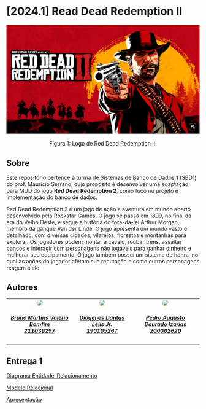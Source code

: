 # [2024.1] Read Dead Redemption II
<div align="center">
    <img src="assets/img/game_logo.jpg"/>
    <p> Figura 1: Logo de Red Dead Redemption II.</p> 
</div>

## Sobre
   Este repositório pertence à turma de Sistemas de Banco de Dados 1 (SBD1) do prof. Maurício Serrano, cujo propósito é desenvolver uma adaptação para MUD do jogo **Red Dead Redemption 2**, como foco no projeto e implementação do banco de dados.

   Red Dead Redemption 2 é um jogo de ação e aventura em mundo aberto desenvolvido pela Rockstar Games. O jogo se passa em 1899, no final da era do Velho Oeste, e segue a história do fora-da-lei Arthur Morgan, membro da gangue Van der Linde. O jogo apresenta um mundo vasto e detalhado, com diversas cidades, vilarejos, florestas e montanhas para explorar. Os jogadores podem montar a cavalo, roubar trens, assaltar bancos e interagir com personagens não jogáveis para ganhar dinheiro e melhorar seu equipamento. O jogo também possui um sistema de honra, no qual as ações do jogador afetam sua reputação e como outros personagens reagem a ele.

## Autores

<center>

   <table style="margin-left: auto; margin-right: auto;">
        <tr>
            <td align="center">
                <a href="https://github.com/roddas">
                    <img style="border-radius: 50%;" src="https://avatars.githubusercontent.com/u/30751876?v=4" width="150px;"/>
                    <h5 class="text-center">Bruno Martins Valério Bomfim <br>211039297</h5>
                </a>
            </td>
            <td align="center">
                <a href="https://github.com/leonardogonmac">
                    <img style="border-radius: 50%;" src="https://avatars.githubusercontent.com/u/40612642?v=4" width="150px;"/>
                    <h5 class="text-center">Diógenes Dantas Lélis Jr. <br>190105267</h5>
                </a>
            </td>
            <td align="center">
                <a href="https://github.com/SkywalkerSupreme">
                    <img style="border-radius: 50%;" src="https://avatars.githubusercontent.com/u/18017042?v=4" width="150px;"/>
                    <h5 class="text-center">Pedro Augusto Dourado Izarias <br>200062620</h5>
                </a>
            </td>
    </table>
    
</center>

## Entrega 1
    
[Diagrama Entidade-Relacionamento]()
    
[Modelo Relacional]()

[Apresentação]()